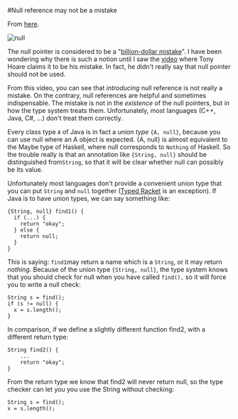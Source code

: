 #Null reference may not be a mistake

From [here](https://yinwang1.substack.com/p/null).

![](https://substackcdn.com/image/fetch/w_1456,c_limit,f_auto,q_auto:good,fl_progressive:steep/https%3A%2F%2Fbucketeer-e05bbc84-baa3-437e-9518-adb32be77984.s3.amazonaws.com%2Fpublic%2Fimages%2Fd9befe71-e2e1-43b2-8891-28e3cf8bb34e_300x225.png "null")

<span>The null pointer is considered to be a "</span>[billion-dollar mistake](http://www.infoq.com/presentations/Null-References-The-Billion-Dollar-Mistake-Tony-Hoare)<span>". I have been wondering why there is such a notion until I saw the </span>[video](http://www.infoq.com/presentations/Null-References-The-Billion-Dollar-Mistake-Tony-Hoare) <span>where Tony Hoare claims it to be his mistake. In fact, he didn't really say that null pointer should not be used.</span>

<span>From this video, you can see that </span>_introducing_ <span>null reference is not really a mistake. On the contrary, null references are helpful and sometimes indispensable. The mistake is not in the</span> _existence_<span> of the null pointers, but in how the type system treats them. Unfortunately, most languages (C++, Java, C#, ...) don't treat them correctly.</span>

<span>Every class type</span> `A` <span>of Java is in fact a</span> _union type_ <span></span> `{A, null}`<span>, because you can use null where an A object is expected. {A, null} is almost equivalent to the Maybe type of Haskell, where null corresponds to</span> `Nothing` <span>of Haskell. So the trouble really is that an annotation like</span> `{String, null}` <span>should be distinguished from</span>`String`<span>, so that it will be clear whether null can possibly be its value.</span>

<span>Unfortunately most languages don't provide a convenient union type that you can put</span> `String` <span>and</span> `null` <span>together (</span>[Typed Racket](http://docs.racket-lang.org/ts-guide/) <span>is an exception). If Java is to have union types, we can say something like:</span>

    {String, null} find1() {
      if (...) {
        return "okay";
      } else {
        return null;
      }
    }

<span>This is saying:</span> `find1`<span>may return a name which is a</span> `String`<span>, or it may return</span> _nothing_<span>. Because of the union type </span>`{String, null}`<span>, the type system knows that you should check for null when you have called</span> `find(),`<span> so it will force you to write a null check:</span>

    String s = find();  
    if (s != null) {
      x = s.length();
    }

In comparison, if we define a slightly different function find2, with a different return type:

    String find2() {
        ...
        return "okay";
    }

From the return type we know that find2 will never return null, so the type checker can let you you use the String without checking:

    String s = find();
    x = s.length();
